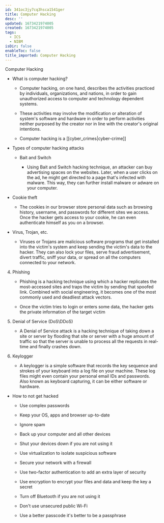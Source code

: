 ```yaml
---
id: 341oc3jy7cq3hsca1541ger
title: Computer Hacking
desc: ''
updated: 1673421974005
created: 1673421974005
tags:
  - ICS
  - NIBM
isDir: false
enableToc: false
title_imported: Computer Hacking
---
```



Computer Hacking
 

-   What is computer hacking?

    -   Computer hacking, on one hand, describes the activities practiced by individuals, organizations, and nations, in order to gain unauthorized access to computer and technology dependent systems. 

    -   These activities may involve the modification or alteration of system\'s software and hardware in order to perform activities neither purposed by the creator nor in line with the creator\'s original intentions.

    - Computer hacking is a [[cyber_crimes|cyber-crime]]


-   Types of computer hacking attacks

    -   Bait and Switch

        -   Using Bait and Switch hacking technique, an attacker can buy advertising spaces on the websites. Later, when a user clicks on the ad, he might get directed to a page that's infected with malware. This way, they can further install malware or adware on your computer.


-   Cookie theft

    -   The cookies in our browser store personal data such as browsing history, username, and passwords for different sites we access. Once the hacker gets access to your cookie, he can even authenticate himself as you on a browser.

-   Virus, Trojan, etc.

    -   Viruses or Trojans are malicious software programs that get installed into the victim's system and keep sending the victim's data to the hacker. They can also lock your files, serve fraud advertisement, divert traffic, sniff your data, or spread on all the computers connected to your network.


4.  Phishing

    -   Phishing is a hacking technique using which a hacker replicates the most-accessed sites and traps the victim by sending that spoofed link. Combined with social engineering, it becomes one of the most commonly used and deadliest attack vectors.

    -   Once the victim tries to login or enters some data, the hacker gets the private information of the target victim


5.  Denial of Service (DoS\\DDoS)

    -   A Denial of Service attack is a hacking technique of taking down a site or server by flooding that site or server with a huge amount of traffic so that the server is unable to process all the requests in real-time and finally crashes down.


6.  Keylogger

    -   A keylogger is a simple software that records the key sequence and strokes of your keyboard into a log file on your machine. These log files might even contain your personal email IDs and passwords. Also known as keyboard capturing, it can be either software or hardware.


-   How to not get hacked

    -   Use complex passwords

    -   Keep your OS, apps and browser up-to-date

    -   Ignore spam

    -   Back up your computer and all other devices

    -   Shut your devices down if you are not using it

    -   Use virtualization to isolate suspicious software

    -   Secure your network with a firewall

    -   Use two-factor authentication to add an extra layer of security

    -   Use encryption to encrypt your files and data and keep the key a secret

    -   Turn off Bluetooth if you are not using it

    -   Don't use unsecured public Wi-Fi

    -   Use a better passcode it\'s better to be a passphrase
